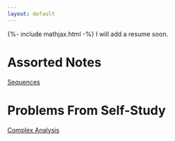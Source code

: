 ```yaml
---
layout: default
---
```

{%- include mathjax.html -%}
I will add a resume soon.

# Assorted Notes
[Sequences](convergence.md)

# Problems From Self-Study
[Complex Analysis](SelfStudy/ComplexAnalysis/complexanalysisproblems.pdf)
